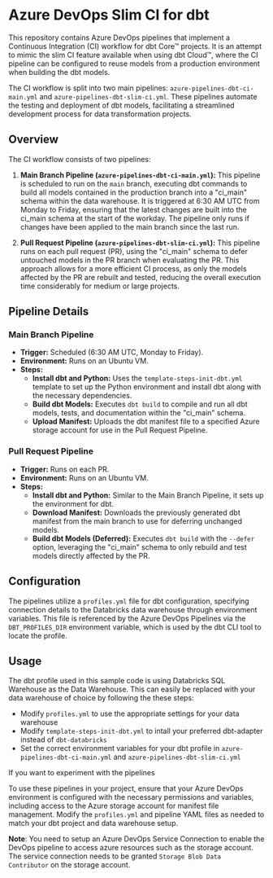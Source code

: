 # Azure DevOps Slim CI for dbt

This repository contains Azure DevOps pipelines that implement a Continuous Integration (CI) workflow for dbt Core™ projects. It is an attempt to mimic the slim CI feature available when using dbt Cloud™, where the CI pipeline can be configured to reuse models from a production environment when building the dbt models.

The CI workflow is split into two main pipelines: `azure-pipelines-dbt-ci-main.yml` and `azure-pipelines-dbt-slim-ci.yml`. These pipelines automate the testing and deployment of dbt models, facilitating a streamlined development process for data transformation projects.

## Overview

The CI workflow consists of two pipelines:

1. **Main Branch Pipeline (`azure-pipelines-dbt-ci-main.yml`):** This pipeline is scheduled to run on the `main` branch, executing dbt commands to build all models contained in the production branch into a "ci_main" schema within the data warehouse. It is triggered at 6:30 AM UTC from Monday to Friday, ensuring that the latest changes are built into the ci_main schema at the start of the workday. The pipeline only runs if changes have been applied to the main branch since the last run.

2. **Pull Request Pipeline (`azure-pipelines-dbt-slim-ci.yml`):** This pipeline runs on each pull request (PR), using the "ci_main" schema to defer untouched models in the PR branch when evaluating the PR. This approach allows for a more efficient CI process, as only the models affected by the PR are rebuilt and tested, reducing the overall execution time considerably for medium or large projects.


## Pipeline Details

### Main Branch Pipeline

- **Trigger:** Scheduled (6:30 AM UTC, Monday to Friday).
- **Environment:** Runs on an Ubuntu VM.
- **Steps:**
  - **Install dbt and Python:** Uses the `template-steps-init-dbt.yml` template to set up the Python environment and install dbt along with the necessary dependencies.
  - **Build dbt Models:** Executes `dbt build` to compile and run all dbt models, tests, and documentation within the "ci_main" schema.
  - **Upload Manifest:** Uploads the dbt manifest file to a specified Azure storage account for use in the Pull Request Pipeline.

### Pull Request Pipeline

- **Trigger:** Runs on each PR.
- **Environment:** Runs on an Ubuntu VM.
- **Steps:**
  - **Install dbt and Python:** Similar to the Main Branch Pipeline, it sets up the environment for dbt.
  - **Download Manifest:** Downloads the previously generated dbt manifest from the main branch to use for deferring unchanged models.
  - **Build dbt Models (Deferred):** Executes `dbt build` with the `--defer` option, leveraging the "ci_main" schema to only rebuild and test models directly affected by the PR.

## Configuration

The pipelines utilize a `profiles.yml` file for dbt configuration, specifying connection details to the Databricks data warehouse through environment variables. This file is referenced by the Azure DevOps Pipelines via the `DBT_PROFILES_DIR` environment variable, which is used by the dbt CLI tool to locate the profile.

## Usage
The dbt profile used in this sample code is using Databricks SQL Warehouse as the Data Warehouse. This can easily be replaced with your data warehouse of choice by following the these steps: 

- Modify `profiles.yml` to use the appropriate settings for your data warehouse
- Modify `template-steps-init-dbt.yml` to intall your preferred dbt-adapter instead of `dbt-databricks`
- Set the correct environment variables for your dbt profile in `azure-pipelines-dbt-ci-main.yml` and `azure-pipelines-dbt-slim-ci.yml`

If you want to experiment with the pipelines

To use these pipelines in your project, ensure that your Azure DevOps environment is configured with the necessary permissions and variables, including access to the Azure storage account for manifest file management. Modify the `profiles.yml` and pipeline YAML files as needed to match your dbt project and data warehouse setup.

**Note**: You need to setup an Azure DevOps Service Connection to enable the DevOps pipeline to access azure resources such as the storage account. The service connection needs to be granted `Storage Blob Data Contributor` on the storage account.
